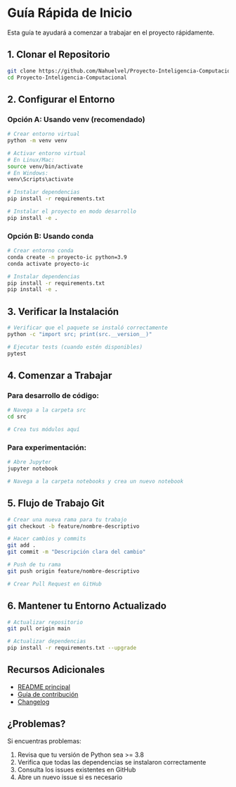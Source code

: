 # Guía Rápida de Inicio

Esta guía te ayudará a comenzar a trabajar en el proyecto rápidamente.

## 1. Clonar el Repositorio

```bash
git clone https://github.com/Nahuelvel/Proyecto-Inteligencia-Computacional.git
cd Proyecto-Inteligencia-Computacional
```

## 2. Configurar el Entorno

### Opción A: Usando venv (recomendado)
```bash
# Crear entorno virtual
python -m venv venv

# Activar entorno virtual
# En Linux/Mac:
source venv/bin/activate
# En Windows:
venv\Scripts\activate

# Instalar dependencias
pip install -r requirements.txt

# Instalar el proyecto en modo desarrollo
pip install -e .
```

### Opción B: Usando conda
```bash
# Crear entorno conda
conda create -n proyecto-ic python=3.9
conda activate proyecto-ic

# Instalar dependencias
pip install -r requirements.txt
pip install -e .
```

## 3. Verificar la Instalación

```bash
# Verificar que el paquete se instaló correctamente
python -c "import src; print(src.__version__)"

# Ejecutar tests (cuando estén disponibles)
pytest
```

## 4. Comenzar a Trabajar

### Para desarrollo de código:
```bash
# Navega a la carpeta src
cd src

# Crea tus módulos aquí
```

### Para experimentación:
```bash
# Abre Jupyter
jupyter notebook

# Navega a la carpeta notebooks y crea un nuevo notebook
```

## 5. Flujo de Trabajo Git

```bash
# Crear una nueva rama para tu trabajo
git checkout -b feature/nombre-descriptivo

# Hacer cambios y commits
git add .
git commit -m "Descripción clara del cambio"

# Push de tu rama
git push origin feature/nombre-descriptivo

# Crear Pull Request en GitHub
```

## 6. Mantener tu Entorno Actualizado

```bash
# Actualizar repositorio
git pull origin main

# Actualizar dependencias
pip install -r requirements.txt --upgrade
```

## Recursos Adicionales

- [README principal](../README.md)
- [Guía de contribución](../CONTRIBUTING.md)
- [Changelog](../CHANGELOG.md)

## ¿Problemas?

Si encuentras problemas:
1. Revisa que tu versión de Python sea >= 3.8
2. Verifica que todas las dependencias se instalaron correctamente
3. Consulta los issues existentes en GitHub
4. Abre un nuevo issue si es necesario
